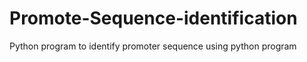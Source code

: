 # Promote-Sequence-identification
Python program to identify promoter sequence using python program 
